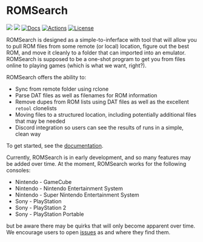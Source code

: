 # ROMSearch

[![](https://img.shields.io/pypi/v/romsearch.svg?label=PyPI&style=flat-square)](https://pypi.org/pypi/romsearch/)
[![](https://img.shields.io/pypi/pyversions/romsearch.svg?label=Python&color=yellow&style=flat-square)](https://pypi.org/pypi/romsearch/)
[![Docs](https://readthedocs.org/projects/romsearch/badge/?version=latest&style=flat-square)](https://romsearch.readthedocs.io/en/latest/)
[![Actions](https://img.shields.io/github/actions/workflow/status/bbtufty/romsearch/build_test.yaml?branch=main&style=flat-square)](https://github.com/bbtufty/romsearch/actions)
[![License](https://img.shields.io/badge/license-GNUv3-blue.svg?label=License&style=flat-square)](LICENSE)

ROMSearch is designed as a simple-to-inferface with tool that will allow you to pull ROM files from some remote (or
local) location, figure out the best ROM, and move it cleanly to a folder that can imported into an emulator. ROMSearch
is supposed to be a one-shot program to get you from files online to playing games (which is what we want, right?).

ROMSearch offers the ability to:

* Sync from remote folder using rclone
* Parse DAT files as well as filenames for ROM information
* Remove dupes from ROM lists using DAT files as well as the excellent ``retool`` clonelists
* Moving files to a structured location, including potentially additional files that may be needed
* Discord integration so users can see the results of runs in a simple, clean way

To get started, see the [documentation](https://romsearch.readthedocs.io/en/latest/).

Currently, ROMSearch is in early development, and so many features may be added over time. At the moment, ROMSearch
works for the following consoles:

* Nintendo - GameCube
* Nintendo - Nintendo Entertainment System
* Nintendo - Super Nintendo Entertainment System
* Sony - PlayStation
* Sony - PlayStation 2
* Sony - PlayStation Portable

but be aware there may be quirks that will only become apparent over time. We encourage users to open
[issues](https://github.com/bbtufty/romsearch/issues) as and where they find them.